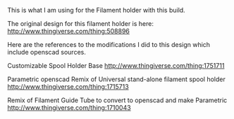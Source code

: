 This is what I am using for the Filament holder with this build.

The original design for this filament holder is here: http://www.thingiverse.com/thing:508896

Here are the references to the modifications I did to this design which include openscad sources.

Customizable Spool Holder Base
http://www.thingiverse.com/thing:1751711

Parametric openscad Remix of Universal stand-alone filament spool holder
http://www.thingiverse.com/thing:1715713

Remix of Filament Guide Tube to convert to openscad and make Parametric
http://www.thingiverse.com/thing:1710043
